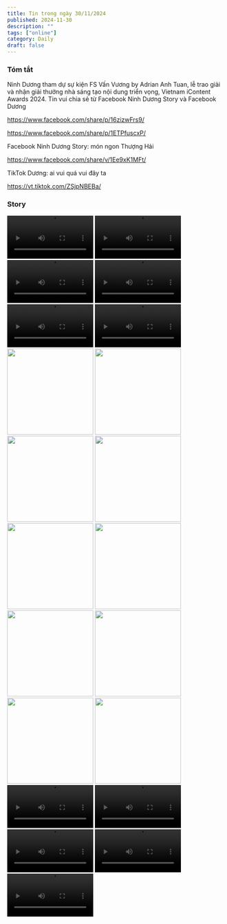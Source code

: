 ```yaml
---
title: Tin trong ngày 30/11/2024
published: 2024-11-30
description: ""
tags: ["online"]
category: Daily
draft: false
---
```


### Tóm tắt 

Ninh Dương tham dự sự kiện FS Vấn Vương by Adrian Anh Tuan, lễ trao giải và nhận giải thưởng nhà sáng tạo nội dung triển vọng, Vietnam iContent Awards 2024.
Tin vui chia sẻ từ Facebook Ninh Dương Story và Facebook Dương 

https://www.facebook.com/share/p/16zizwFrs9/

https://www.facebook.com/share/p/1ETPfuscxP/

Facebook Ninh Dương Story: món ngon Thượng Hải 

https://www.facebook.com/share/v/1Ee9xK1MFt/

TikTok Dương: ai vui quá vui đây ta 

https://vt.tiktok.com/ZSjpNBEBa/


### Story 

<video width="200" controls>
  <source type="video/mp4" src="https://github.com/user-attachments/assets/7135c7eb-0ba0-4545-ba33-75ab2985eed2" >
</video>

<video width="200" controls>
  <source type="video/mp4" src="https://github.com/user-attachments/assets/f76d938c-8e4b-4e20-ab23-9939a5f97a5d" >
</video>

<video width="200" controls>
  <source type="video/mp4" src="https://github.com/user-attachments/assets/6a66c828-c718-4d8f-ae90-57ef3ca39393" >
</video>

<video width="200" controls>
  <source type="video/mp4" src="https://github.com/user-attachments/assets/765b8bbf-c9de-40ab-8b48-e83ae682af3c" >
</video>

<video width="200" controls>
  <source type="video/mp4" src="https://github.com/user-attachments/assets/44a551d1-fc62-4e00-ace0-97890196acf2" >
</video>

<video width="200" controls>
  <source type="video/mp4" src="https://github.com/user-attachments/assets/b812467d-c47a-406f-9ccd-032a8c56354f" >
</video>

<img width="200" src="https://github.com/user-attachments/assets/7edcb639-f77f-4f00-aea9-8d7cfc7eca84" />

<img width="200" src="https://github.com/user-attachments/assets/e31bb1e0-710c-4a03-93a7-214898a62a60" />

<img width="200" src="https://github.com/user-attachments/assets/bb6a2e0a-b26d-4fdf-a621-aaa90df3a2de" />

<img width="200" src="https://github.com/user-attachments/assets/3265c3fd-3eb9-4c70-8e88-6f1c6f365e0e" />

<img width="200" src="https://github.com/user-attachments/assets/8b08f74c-73f9-43a4-9d34-d54f0fb8f726" />

<img width="200" src="https://github.com/user-attachments/assets/6f22dc47-1003-4916-a569-ef971bd5e3a3" />

<img width="200" src="https://github.com/user-attachments/assets/2fe01b44-80b6-40b7-b38a-3bed05d3add6" />

<img width="200" src="https://github.com/user-attachments/assets/d305b521-c979-4180-bf9c-65cb931f52f5" />

<img width="200" src="https://github.com/user-attachments/assets/871602ef-63af-4cc5-a17d-f1fbf013260b" />

<img width="200" src="https://github.com/user-attachments/assets/fbdfd3c2-819f-4509-a164-2f3433be0c95" />

<video width="200" controls>
  <source type="video/mp4" src="https://github.com/user-attachments/assets/59686241-2e2c-45ef-94f0-189efadfa151" >
</video>

<video width="200" controls>
  <source type="video/mp4" src="https://github.com/user-attachments/assets/2e1b97ac-d94e-43c4-8ad0-a202005b1e8d" >
</video>

<video width="200" controls>
  <source type="video/mp4" src="https://github.com/user-attachments/assets/a4e22f63-cc7e-4495-8727-9ca5243dda19" >
</video>

<video width="200" controls>
  <source type="video/mp4" src="https://github.com/user-attachments/assets/c25b2133-7d69-4504-8351-e4151369def5" >
</video>

<video width="200" controls>
  <source type="video/mp4" src="https://github.com/user-attachments/assets/507f9771-8a17-4cd6-a084-62a4bbde4c


### Threads 

<blockquote class="text-post-media" data-text-post-permalink="https://www.threads.net/@ninhduong_summary/post/DC9ep56zcfr" data-text-post-version="0" id="ig-tp-DC9ep56zcfr" style=" background:#FFF; border-width: 1px; border-style: solid; border-color: #00000026; border-radius: 16px; max-width:540px; margin: 1px; min-width:270px; padding:0; width:99.375%; width:-webkit-calc(100% - 2px); width:calc(100% - 2px);"> <a href="https://www.threads.net/@ninhduong_summary/post/DC9ep56zcfr" style=" background:#FFFFFF; line-height:0; padding:0 0; text-align:center; text-decoration:none; width:100%; font-family: -apple-system, BlinkMacSystemFont, sans-serif;" target="_blank"> <div style=" padding: 40px; display: flex; flex-direction: column; align-items: center;"><div style=" display:block; height:32px; width:32px; padding-bottom:20px;"> <svg aria-label="Threads" height="32px" role="img" viewBox="0 0 192 192" width="32px" xmlns="http://www.w3.org/2000/svg"> <path d="M141.537 88.9883C140.71 88.5919 139.87 88.2104 139.019 87.8451C137.537 60.5382 122.616 44.905 97.5619 44.745C97.4484 44.7443 97.3355 44.7443 97.222 44.7443C82.2364 44.7443 69.7731 51.1409 62.102 62.7807L75.881 72.2328C81.6116 63.5383 90.6052 61.6848 97.2286 61.6848C97.3051 61.6848 97.3819 61.6848 97.4576 61.6855C105.707 61.7381 111.932 64.1366 115.961 68.814C118.893 72.2193 120.854 76.925 121.825 82.8638C114.511 81.6207 106.601 81.2385 98.145 81.7233C74.3247 83.0954 59.0111 96.9879 60.0396 116.292C60.5615 126.084 65.4397 134.508 73.775 140.011C80.8224 144.663 89.899 146.938 99.3323 146.423C111.79 145.74 121.563 140.987 128.381 132.296C133.559 125.696 136.834 117.143 138.28 106.366C144.217 109.949 148.617 114.664 151.047 120.332C155.179 129.967 155.42 145.8 142.501 158.708C131.182 170.016 117.576 174.908 97.0135 175.059C74.2042 174.89 56.9538 167.575 45.7381 153.317C35.2355 139.966 29.8077 120.682 29.6052 96C29.8077 71.3178 35.2355 52.0336 45.7381 38.6827C56.9538 24.4249 74.2039 17.11 97.0132 16.9405C119.988 17.1113 137.539 24.4614 149.184 38.788C154.894 45.8136 159.199 54.6488 162.037 64.9503L178.184 60.6422C174.744 47.9622 169.331 37.0357 161.965 27.974C147.036 9.60668 125.202 0.195148 97.0695 0H96.9569C68.8816 0.19447 47.2921 9.6418 32.7883 28.0793C19.8819 44.4864 13.2244 67.3157 13.0007 95.9325L13 96L13.0007 96.0675C13.2244 124.684 19.8819 147.514 32.7883 163.921C47.2921 182.358 68.8816 191.806 96.9569 192H97.0695C122.03 191.827 139.624 185.292 154.118 170.811C173.081 151.866 172.51 128.119 166.26 113.541C161.776 103.087 153.227 94.5962 141.537 88.9883ZM98.4405 129.507C88.0005 130.095 77.1544 125.409 76.6196 115.372C76.2232 107.93 81.9158 99.626 99.0812 98.6368C101.047 98.5234 102.976 98.468 104.871 98.468C111.106 98.468 116.939 99.0737 122.242 100.233C120.264 124.935 108.662 128.946 98.4405 129.507Z" /></svg></div><div style=" font-size: 15px; line-height: 21px; color: #000000; font-weight: 600; "> View on Threads</div></div></a></blockquote>
<script async src="https://www.threads.net/embed.js"></script>